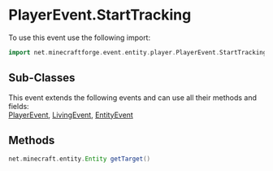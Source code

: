 # PlayerEvent.StartTracking

To use this event use the following import:
```groovy
import net.minecraftforge.event.entity.player.PlayerEvent.StartTracking
```

## Sub-Classes
This event extends the following events and can use all their methods and fields: <br>
[PlayerEvent](player_event.md), [LivingEvent](living_event.md), [EntityEvent](entity_event.md)

## Methods
```groovy
net.minecraft.entity.Entity getTarget()
```

